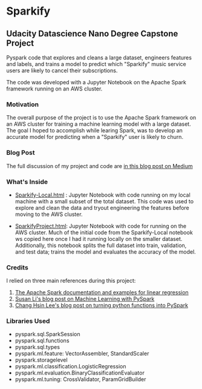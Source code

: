 # Sparkify
## Udacity Datascience Nano Degree Capstone Project

Pyspark code that explores and cleans a large dataset, engineers features and labels, and trains a model to predict which "Sparkify" music service users are likely to cancel their subscriptions.

The code was developed with a Jupyter Notebook on the Apache Spark framework running on an AWS cluster.

### Motivation

The overall purpose of the project is to use the Apache Spark framework on an AWS cluster for training a machine learning model with a large dataset. The goal I hoped to accomplish while learing Spark, was to develop an accurate model for predicting when a "Sparkify" user is likely to churn.

### Blog Post

The full discussion of my project and code are [in this blog post on Medium](https://medium.com/@kennyflutes/using-apache-spark-to-predict-user-churn-c4a50a2520e8)



### What's Inside

- [Sparkify-Local.html](https://github.com/klrpdx/sparkify/blob/master/Sparkify-Local.html) : Jupyter Notebook with code running on my local machine with a small subset of the total dataset. This code was used to explore and clean the data and tryout engineering the features before moving to the AWS cluster.

- [SparkifyProject.html](https://github.com/klrpdx/sparkify/blob/master/SparkifyProject.html): Jupyter Notebook with code for running on the AWS cluster. Much of the initial code from the Sparkify-Local notebook ws copied here once I had it running locally on the smaller dataset. Additionally, this notebook splits the full dataset into train, validation, and test data; trains the model and evaluates the accuracy of the model.

### Credits

I relied on three main references during this project:

1. [The Apache Spark documentation and examples for linear regression](https://spark.apache.org/docs/2.1.1/mllib-linear-methods.html#logistic-regression)
2. [Susan Li's blog post on Machine Learning with PySpark](https://towardsdatascience.com/machine-learning-with-pyspark-and-mllib-solving-a-binary-classification-problem-96396065d2aa)
3. [Chang Hsin Lee's blog post on turning python functions into PySpark](https://changhsinlee.com/pyspark-udf/)


### Libraries Used

- pyspark.sql.SparkSession
- pyspark.sql.functions
- pyspark.sql.types
- pyspark.ml.feature: VectorAssembler, StandardScaler
- pyspark.storagelevel
- pyspark.ml.classification.LogisticRegression
- pyspark.ml.evaluation.BinaryClassificationEvaluator
- pyspark.ml.tuning: CrossValidator, ParamGridBuilder
